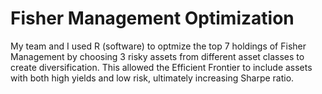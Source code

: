# Fisher Management Optimization

My team and I used R (software) to optmize the top 7 holdings of Fisher Management by choosing 3 risky assets from different asset classes to create diversification. This allowed the Efficient Frontier to include assets with both high yields and low risk, ultimately increasing Sharpe ratio.
